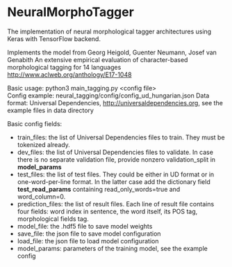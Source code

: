 # NeuralMorphoTagger
The implementation of neural morphological tagger architectures using Keras with TensorFlow backend.

Implements the model from Georg Heigold, Guenter Neumann, Josef van Genabith An extensive empirical evaluation of character-based morphological tagging for 14 languages <http://www.aclweb.org/anthology/E17-1048>

Basic usage: python3 main_tagging.py \<config file\>\
Config example: neural_tagging/config/config_ud_hungarian.json
Data format: Universal Dependencies, <http://universaldependencies.org>, see the example files in data directory

Basic config fields:
* train_files: the list of Universal Dependencies files to train. They must be tokenized already.
* dev_files: the list of Universal Dependencies files to validate. In case there is no separate validation file, provide nonzero validation_split in __model_params__
* test_files: the list of test files. They could be either in UD format or in one-word-per-line format. In the latter case add the dictionary field __test_read_params__ containing read_only_words=true and word_column=0.
* prediction_files: the list of result files. Each line of result file contains four fields: word index in sentence, the word itself, its POS tag, morphological fields tag.
* model_file: the .hdf5 file to save model weights
* save_file: the json file to save model configuration
* load_file: the json file to load model configuration
* model_params: parameters of the training model, see the example config

  
